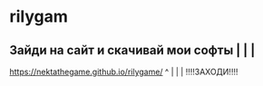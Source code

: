 # rilygam
Зайди на сайт и скачивай мои софты
              |
              |
              |
-------------------------------------
https://nektathegame.github.io/rilygame/
               ^
               |
               |
               |
        !!!!ЗАХОДИ!!!!
